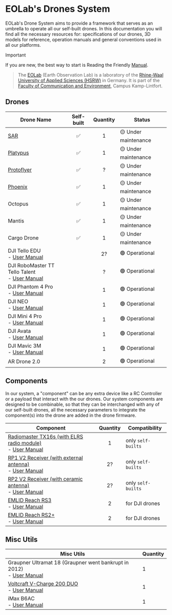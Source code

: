 # EOLab's Drones System

EOLab's Drone System aims to provide a framework that serves as an umbrella to operate all our self-built drones. In this documentation you will find all the necessary resources for: specifications of our drones, 3D models for reference, operation manuals and general conventions used in all our platforms.

> [!IMPORTANT]
> If you are new, the best way to start is Reading the Friendly [Manual](./common-manual/README.md).

> The [EOLab](https://www.eolab.de/) (Earth Observation Lab) is a laboratory of the [Rhine-Waal University of Applied Sciences (HSRW)](https://www.hochschule-rhein-waal.de/de) in Germany. It is part of the [Faculty of Communication and Environment](https://www.hochschule-rhein-waal.de/de/fakultaeten/kommunikation-und-umwelt), Campus Kamp-Lintfort.

## Drones

| Drone Name                                                                                                                                       | Self-built | Quantity | Status               |
|--------------------------------------------------------------------------------------------------------------------------------------------------|:----------:|:--------:|----------------------|
| [SAR](./sar/README.md)                                                                                                                           | ✅         | 1        | 🟡 Under maintenance |
| [Platypus](./platypus/README.md)                                                                                                                 | ✅         | 1        | 🟡 Under maintenance |
| [Protoflyer](./protoflyer/README.md)                                                                                                             | ✅         | ?        | 🟡 Under maintenance |
| [Phoenix](./phoenix/README.md)                                                                                                                   | ✅         | 1        | 🟡 Under maintenance |
| Octopus                                                                                                                                          | ✅         | 1        | 🟡 Under maintenance |
| Mantis                                                                                                                                           | ✅         | 1        | 🟡 Under maintenance |
| Cargo Drone                                                                                                                                      | ✅         | 1        | 🟡 Under maintenance |
| DJI Tello EDU <br> - [User Manual](https://dl-cdn.ryzerobotics.com/downloads/Tello/Tello%20User%20Manual%20v1.4.pdf)                             |            | 2?       | 🟢 Operational       |
| DJI RoboMaster TT Tello Talent <br> - [User Manual](https://dl.djicdn.com/downloads/RoboMaster+TT/RoboMaster_TT_Tello_Talent_User_Manual_en.pdf) |            | ?        | 🟢 Operational       |
| DJI Phantom 4 Pro <br> - [User Manual](https://dl.djicdn.com/downloads/phantom_4_pro/Phantom+4+Pro+Pro+Plus+User+Manual+v1.0.pdf)                |            | 1        | 🟢 Operational       |
| DJI NEO <br> - [User Manual](https://dl.djicdn.com/downloads/neo/20240905/DJI_Neo_User_Manual_v1.0_en.pdf)                                       |            | 1        | 🟢 Operational       |
| DJI Mini 4 Pro <br> - [User Manual](https://dl.djicdn.com/downloads/DJI_Mini_4_Pro/DJI_Mini_4_Pro_User_Manual_EN.pdf)                            |            | 1        | 🟢 Operational       |
| DJI Avata <br> - [User Manual](https://www.foto.no/media/multicase/documents/dji/dji%20avata%20user%20manual%20v1.06.pdf)                        |            | 1        | 🟢 Operational       |
| DJI Mavic 3M <br> - [User Manual](https://dl.djicdn.com/downloads/DJI_Mavic_3_Enterprise/20221216/DJI_Mavic_3M_User_Manual-EN.pdf)               |            | 1        | 🟢 Operational       |
| AR Drone 2.0                                                                                                                                     |            | 2        | 🟢 Operational       |

## Components

In our system, a "component" can be any extra device like a RC Controller or a payload that interact with the our drones. Our system components are designed to be combinable, so that they can be interchanged with any of our self-built drones, all the necessary parameters to integrate the component(s) into the drone are added in the drone firmware.

| Component                                                                                                                                                                                                                           | Quantity | Compatibility      |
|-------------------------------------------------------------------------------------------------------------------------------------------------------------------------------------------------------------------------------------|:--------:|--------------------|
| [Radiomaster TX16s (with ELRS radio module)](https://www.radiomasterrc.com/products/tx16s-mark-ii-radio-controller?variant=45864311685351)<br> - [User Manual](https://cdn.shopify.com/s/files/1/0609/8324/7079/files/TX16S_1.pdf)  | 1        | only `self-builts` |
| [RP1 V2 Receiver (with external antenna)](https://www.radiomasterrc.com/products/rp1-expresslrs-2-4ghz-nano-receiver) <br> - [User Manual](https://cdn.shopify.com/s/files/1/0609/8324/7079/files/RP1_User_Manual.pdf?v=1722923320) | 2?       | only `self-builts`  |
| [RP2 V2 Receiver (with ceramic antenna)](https://www.radiomasterrc.com/products/rp2-expresslrs-2-4ghz-nano-receiver) <br> - [User Manual](https://cdn.shopify.com/s/files/1/0609/8324/7079/files/RP2_User_Manual.pdf?v=1722923303)  | 2?       | only `self-builts`  |
| [EMLID Reach RS3](https://emlid.com/reachrs3/)<br> - [User Manual](https://docs.emlid.com/reachrs3/) | 2 | for DJI drones |
| [EMLID Reach RS2+](https://emlid.com/reachrs2plus/)<br> - [User Manual](https://docs.emlid.com/reachrs2/) | 2 | for DJI drones |

## Misc Utils

| Misc Utils                                                                                                                                                                                                                                                                                                                                                                                                                          | Quantity |
|-------------------------------------------------------------------------------------------------------------------------------------------------------------------------------------------------------------------------------------------------------------------------------------------------------------------------------------------------------------------------------------------------------------------------------------|----------|
| Graupner Ultramat 18 (Graupner went bankrupt in 2012)<br> - [User Manual](https://www.manualslib.de/manual/51049/Graupner-Ultramat-18.html)                                                                                                                                                                                                                                                                                         | 1        |
| [Voltcraft V-Charge 200 DUO](https://www.conrad.de/de/p/voltcraft-v-charge-200-duo-modellbau-multifunktionsladegeraet-12-v-230-v-10-a-blei-nimh-nicd-lipo-liion-lihv-blei-1539603.html)<br> - [User Manual](https://asset.conrad.com/media10/add/160267/c1/-/en/001539603ML02/upute-za-rukovanje-1539603-voltcraft-v-charge-200-duo-visenamjenski-punjac-baterija-za-modele-12-v-230-v-10-a-olovni-nikalj-metal-hidridni-nikal.pdf) | 1        |
| iMax B6AC <br> - [User Manual](https://www.pololu.com/file/0j525/imaxb6acmanual.pdf)                                                                                                                                                                                                                                                                                                                                                | 1        |
